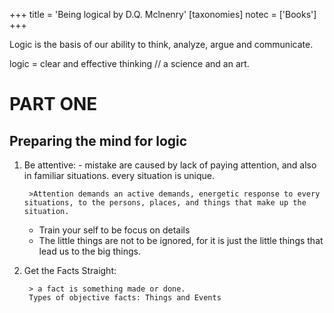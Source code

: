 +++
title  = 'Being logical by D.Q. Mclnenry'
[taxonomies]
notec = ['Books']
+++

Logic is the basis of our ability to think, analyze, argue and communicate.


logic = clear and effective thinking
// a science and an art.


# PART ONE 
## Preparing the mind for logic 

1. Be attentive:
		- mistake are caused by lack of paying attention, and also in familiar situations. every situation is unique.

		
		>Attention demands an active demands, energetic response to every situations, to the persons, places, and things that make up the situation. 
		
     * Train your self to be focus on details
     * The little things are not to be ignored, for it is just the little things that lead us to the big things.

2. Get the Facts Straight:

				
		> a fact is something made or done.
		Types of objective facts: Things and Events
